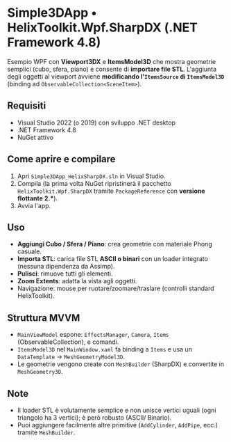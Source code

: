 # Simple3DApp • HelixToolkit.Wpf.SharpDX (.NET Framework 4.8)

Esempio WPF con **Viewport3DX** e **ItemsModel3D** che mostra geometrie semplici (cubo, sfera, piano) e consente di **importare file STL**. 
L'aggiunta degli oggetti al viewport avviene **modificando l'`ItemsSource` di `ItemsModel3D`** (binding ad `ObservableCollection<SceneItem>`).

## Requisiti
- Visual Studio 2022 (o 2019) con sviluppo .NET desktop
- .NET Framework 4.8
- NuGet attivo

## Come aprire e compilare
1. Apri `Simple3DApp_HelixSharpDX.sln` in Visual Studio.
2. Compila (la prima volta NuGet ripristinerà il pacchetto `HelixToolkit.Wpf.SharpDX` tramite `PackageReference` con **versione flottante 2.\***).
3. Avvia l'app.

## Uso
- **Aggiungi Cubo / Sfera / Piano**: crea geometrie con materiale Phong casuale.
- **Importa STL**: carica file STL **ASCII o binari** con un loader integrato (nessuna dipendenza da Assimp).
- **Pulisci**: rimuove tutti gli elementi.
- **Zoom Extents**: adatta la vista agli oggetti.
- Navigazione: mouse per ruotare/zoomare/traslare (controlli standard HelixToolkit).

## Struttura MVVM
- `MainViewModel` espone: `EffectsManager`, `Camera`, `Items` (ObservableCollection), e comandi.
- `ItemsModel3D` nel `MainWindow.xaml` fa binding a `Items` e usa un `DataTemplate` → `MeshGeometryModel3D`.
- Le geometrie vengono create con `MeshBuilder` (SharpDX) e convertite in `MeshGeometry3D`.

## Note
- Il loader STL è volutamente semplice e non unisce vertici uguali (ogni triangolo ha 3 vertici); è però robusto (ASCII/ Binario).
- Puoi aggiungere facilmente altre primitive (`AddCylinder`, `AddPipe`, ecc.) tramite `MeshBuilder`.